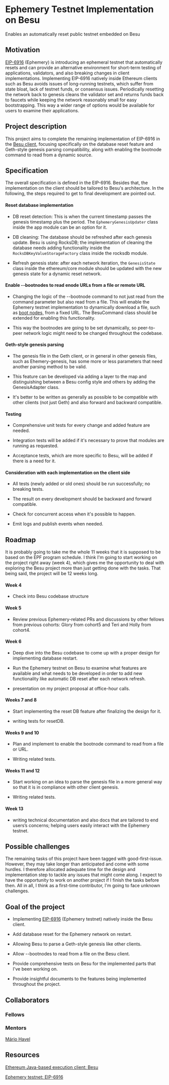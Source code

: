 # Ephemery Testnet Implementation on Besu

Enables an automatically reset public testnet embedded on Besu



## Motivation

[EIP-6916](https://eips.ethereum.org/EIPS/eip-6916) (Ephemery) is introducing an ephemeral testnet that automatically resets and can provide an alternative environment for short-term testing of applications, validators, and also breaking changes in client implementations. Implementing EIP-6916 natively inside Ethereum clients such as Besu avoids issues of long-running testnets, which suffer from state bloat, lack of testnet funds, or consensus issues. Periodically resetting the network back to genesis cleans the validator set and returns funds back to faucets while keeping the network reasonably small for easy bootstrapping. This way a wider range of options would be available for users to examine their applications.


## Project description



This project aims to complete the remaining implementation of EIP-6916 in the [Besu client](https://github.com/hyperledger/besu), focusing specifically on the database reset feature and Geth-style genesis parsing compatibility, along with enabling the bootnode command to read from a dynamic source.



## Specification


The overall specification is defined in the EIP-6916. Besides that, the implementation on the client should be tailored to Besu's architecture. In the following, the steps required to get to final development are pointed out. 


#### Reset database implementation

- DB reset detection: This is when the current timestamp passes the genesis timestamp plus the period. The `EphemeryGenesisUpdater` class inside the app module can be an option for it.


- DB cleaning: The database should be refreshed after each genesis update. Besu is using RocksDB; the implementation of cleaning the database needs adding functionality inside the `RocksDBKeyValueStorageFactory` class inside the rocksdb module. 



- Refresh genesis state: after each network iteration, the `GenesisState` class inside the ethereum/core module should be updated with the new genesis state for a dynamic reset network. 




#### Enable --bootnodes to read enode URLs from a file or remote URL


- Changing the logic of the --bootnode command to not just read from the command parameter but also read from a file. This will enable the Ephemery testnet implementation to dynamically download a file, such as [boot nodes,](https://ephemery.dev/latest/metadata/enodes.txt) from a fixed URL. The BesuCommand class should be extended for enabling this functionality.


- This way the bootnodes are going to be set dynamically, so peer-to-peer network logic might need to be changed throughout the codebase. 


#### Geth-style genesis parsing


- The genesis file in the Geth client, or in general in other genesis files, such as Ehemery-genesis, has some more or less parameters that need another parsing method to be valid.


- This feature can be developed via adding a layer to the map and distinguishing between a Besu config style and others by adding the GenesisAdapter class. 


- It's better to be written as generally as possible to be compatible with other clients (not just Geth) and also forward and backward compatible.



#### Testing 


- Comprehensive unit tests for every change and added feature are needed.


- Integration tests will be added if it's necessary to prove that modules are running as requested.


- Acceptance tests, which are more specific to Besu, will be added if there is a need for it.



#### Consideration with each implementation on the client side 


- All tests (newly added or old ones) should be run successfully; no breaking tests.


- The result on every development should be backward and forward compatible. 


- Check for concurrent access when it's possible to happen. 


- Emit logs and publish events when needed. 



## Roadmap

It is probably going to take me the whole 11 weeks that it is supposed to be based on the EPF program schedule. I think I'm going to start working on the project right away (week 4), which gives me the opportunity to deal with exploring the Besu project more than just getting done with the tasks. That being said, the project will be 12 weeks long.



#### Week 4

- Check into Besu codebase structure


#### Week 5

- Review previous Ephemery-related PRs and discussions by other fellows from previous cohorts: Glory from cohort5 and Teri and Holly from cohort4.



#### Week 6 

- Deep dive into the Besu codebase to come up with a proper design for implementing database restart. 


- Run the Ephemery testnet on Besu to examine what features are available and what needs to be developed in order to add new functionality like automatic DB reset after each network refresh.


- presentation on my project proposal at office-hour calls.



#### Weeks 7 and 8

- Start implementing the reset DB feature after finalizing the design for it.


- writing tests for resetDB.




#### Weeks 9 and 10

- Plan and implement to enable the bootnode command to read from a file or URL.

- Writing related tests.




#### Weeks 11 and 12 

- Start working on an idea to parse the genesis file in a more general way so that it is in compliance with other client genesis.

- Writing related tests.



#### Week 13 

- writing technical documentation and also docs that are tailored to end users’s concerns; helping users easily interact with the Ephemery testnet.




## Possible challenges



The remaining tasks of this project have been tagged with good-first-issue. However, they may take longer than anticipated and come with some hurdles. I therefore allocated adequate time for the design and implementation step to tackle any issues that might come along. I expect to have the opportunity to work on another project if I finish the tasks before then. All in all, I think as a first-time contributor, I'm going to face unknown challenges.





## Goal of the project

- Implementing [EIP-6916](https://eips.ethereum.org/EIPS/eip-6916) (Ephemery testnet) natively inside the Besu client.

- Add database reset for the Ephemery network on restart.

- Allowing Besu to parse a Geth-style genesis like other clients.

- Allow --bootnodes to read from a file on the Besu client.

- Provide comprehensive tests on Besu for the implemented parts that I've been working on.

- Provide insightful documents to the features being implemented throughout the project.




## Collaborators

### Fellows

### Mentors

[Mário Havel](https://github.com/taxmeifyoucan)

## Resources

[Ethereum Java-based execution client: Besu](https://github.com/hyperledger/besu)




[Ephemery testnet: EIP-6916](https://eips.ethereum.org/EIPS/eip-6916) 




